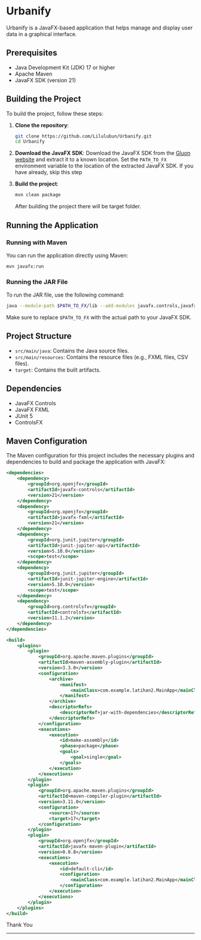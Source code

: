 
# Urbanify

Urbanify is a JavaFX-based application that helps manage and display user data in a graphical interface.

## Prerequisites

- Java Development Kit (JDK) 17 or higher
- Apache Maven
- JavaFX SDK (version 21)

## Building the Project

To build the project, follow these steps:

1. **Clone the repository**:
    ```sh
    git clone https://github.com/Lilulubun/Urbanify.git
    cd Urbanify
    ```

2. **Download the JavaFX SDK**:
    Download the JavaFX SDK from the [Gluon website](https://gluonhq.com/products/javafx/) and extract it to a known location. Set the `PATH_TO_FX` environment variable to the location of the extracted JavaFX SDK.
    If you have already, skip this step

4. **Build the project**:
    ```sh
    mvn clean package
    ```
    After building the project there will be target folder.

## Running the Application

### Running with Maven

You can run the application directly using Maven:

```sh
mvn javafx:run
```

### Running the JAR File

To run the JAR file, use the following command:

```sh
java --module-path $PATH_TO_FX/lib --add-modules javafx.controls,javafx.fxml -jar target/Urbanify-1.0-SNAPSHOT-jar-with-dependencies.jar
```

Make sure to replace `$PATH_TO_FX` with the actual path to your JavaFX SDK.

## Project Structure

- `src/main/java`: Contains the Java source files.
- `src/main/resources`: Contains the resource files (e.g., FXML files, CSV files).
- `target`: Contains the built artifacts.

## Dependencies

- JavaFX Controls
- JavaFX FXML
- JUnit 5
- ControlsFX

## Maven Configuration

The Maven configuration for this project includes the necessary plugins and dependencies to build and package the application with JavaFX:

```xml
<dependencies>
    <dependency>
        <groupId>org.openjfx</groupId>
        <artifactId>javafx-controls</artifactId>
        <version>21</version>
    </dependency>
    <dependency>
        <groupId>org.openjfx</groupId>
        <artifactId>javafx-fxml</artifactId>
        <version>21</version>
    </dependency>
    <dependency>
        <groupId>org.junit.jupiter</groupId>
        <artifactId>junit-jupiter-api</artifactId>
        <version>5.10.0</version>
        <scope>test</scope>
    </dependency>
    <dependency>
        <groupId>org.junit.jupiter</groupId>
        <artifactId>junit-jupiter-engine</artifactId>
        <version>5.10.0</version>
        <scope>test</scope>
    </dependency>
    <dependency>
        <groupId>org.controlsfx</groupId>
        <artifactId>controlsfx</artifactId>
        <version>11.1.2</version>
    </dependency>
</dependencies>

<build>
    <plugins>
        <plugin>
            <groupId>org.apache.maven.plugins</groupId>
            <artifactId>maven-assembly-plugin</artifactId>
            <version>3.3.0</version>
            <configuration>
                <archive>
                    <manifest>
                        <mainClass>com.example.latihan2.MainApp</mainClass>
                    </manifest>
                </archive>
                <descriptorRefs>
                    <descriptorRef>jar-with-dependencies</descriptorRef>
                </descriptorRefs>
            </configuration>
            <executions>
                <execution>
                    <id>make-assembly</id>
                    <phase>package</phase>
                    <goals>
                        <goal>single</goal>
                    </goals>
                </execution>
            </executions>
        </plugin>
        <plugin>
            <groupId>org.apache.maven.plugins</groupId>
            <artifactId>maven-compiler-plugin</artifactId>
            <version>3.11.0</version>
            <configuration>
                <source>17</source>
                <target>17</target>
            </configuration>
        </plugin>
        <plugin>
            <groupId>org.openjfx</groupId>
            <artifactId>javafx-maven-plugin</artifactId>
            <version>0.0.8</version>
            <executions>
                <execution>
                    <id>default-cli</id>
                    <configuration>
                        <mainClass>com.example.latihan2.MainApp</mainClass>
                    </configuration>
                </execution>
            </executions>
        </plugin>
    </plugins>
</build>
```

Thank You

---
